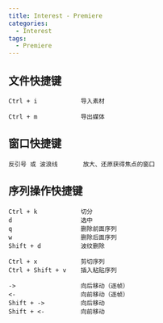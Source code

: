 ```yaml
---
title: Interest - Premiere
categories:
  - Interest
tags:
  - Premiere
---
```


<!--more-->

## 文件快捷键

	Ctrl + i			导入素材
	
	Ctrl + m			导出媒体

## 窗口快捷键

	反引号 或 波浪线		放大、还原获得焦点的窗口 

## 序列操作快捷键

    Ctrl + k            切分
    d                   选中
    q                   删除前面序列
    w                   删除后面序列
    Shift + d           波纹删除
    
    Ctrl + x            剪切序列
    Ctrl + Shift + v    插入粘贴序列
    
    ->                  向后移动（逐帧）
    <-                  向前移动（逐帧）
    Shift + ->          向后移动
    Shift + <-          向前移动


